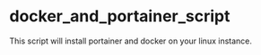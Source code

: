 # docker_and_portainer_script
This script will install portainer and docker on your linux instance.
